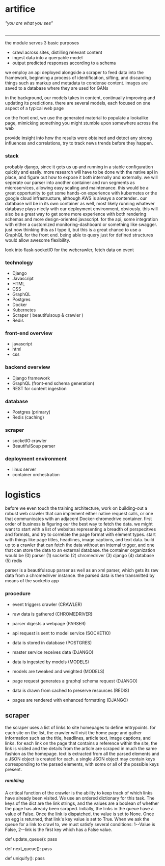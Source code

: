 # artifice
###### "you are what you see"
---
the module serves 3 basic purposes
- crawl across sites, distilling relevant content
- ingest data into a queryable model
- output predicted responses according to a schema

we employ an api deployed alongside a scraper to feed data into the framework, beginning a process of identification, sifting, and discarding things such as markup and metadata to condense content. images are saved to a database where they are used for GANs

in the background, our models takes in content, continually improving and updating its predictions. there are several models, each focused on one aspect of a typical web page

on the front end, we use the generated material to populate a lookalike page, mimicking something you might stumble upon somewhere across the web

provide insight into how the results were obtained and detect any strong influences and correlations, try to track news trends before they happen.

### stack
probably django, since it gets us up and running in a stable configuration quickly and easily. more research will have to be done with the native api in place, and figure out how to expose it both internally and externally. we will seperate our parser into another container and run segments as microservices, allowing easy scaling and maintenance. this would be a great opportunity to get some hands-on experience with kubernetes or the google cloud infrastructure, although AWS is always a contender.. our database will be in its own container as well, most likely running whatever database plays nicely with our deployment environment, obviously. this will also be a great way to get some more experience with both rendering schemas and more design-oriented javascript. for the api, some integration with either a customized monitoring-dashboard or something like swagger. just now thinking this as I type it, but this is a great chance to use a GraphQL for the front end. being able to query just for defined structures would allow awesome flexibility.


 look into flask-socketIO for the webcrawler, fetch data on event

### technology
- Django
- Javascript
- HTML
- CSS
- GraphQL
- Postgres
- Docker
- Kubernetes
- Scraper ( beautifulsoup & crawler )
- Redis

### front-end overview
- javascript
- html
- css

### backend overview
- Django framework
- GraphQL (front-end schema generation)
- REST for content ingestion

### database
- Postgres (primary)
- Redis (caching)

### scraper
- socketIO crawler
- BeautifulSoup parser

### deployment environment
- linux server
- container orchestration

# logistics
 before we even touch the training architecture, work on building-out a robust web crawler that can implement either native request calls, or one that communicates with an adjacent Docker-chromedrive container. first order of business is figuring our the best way to fetch the data. we might want to start with a list of websites representing a breadth of perspecitves and formats, and try to correlate the page format with element types. start with things like page titles, headlines, image captions, and text data. build up to a crawler that can fetch the data without an internal trigger, and one that can store the data to an external database. the container organization would be (0) parser (1) socketio (2) chromedriver (3) django (4) database (5) redis

parser is a beautifulsoup parser as well as an xml parser, which gets its raw data from a chromedriver instance. the parsed data is then transmitted by means of the socketio app

### procedure
- event triggers crawler (CRAWLER)

- raw data is gathered (CHROMEDRIVER)

- parser digests a webpage (PARSER)

- api request is sent to model service (SOCKETIO)

- data is stored in database (POSTGRES)

- master service receives data (DJANGO)

- data is ingested by models (MODELS)

- models are tweaked and weighted (MODELS)

- page request generates a graphql schema request (DJANGO)

- data is drawn from cached to preserve resources (REDIS)

- pages are rendered with enhanced formatting (DJANGO)

## scraper
the scraper uses a list of links to site homepages to define entrypoints. for each site on the list, the crawler will visit the home page and gather information such as the title, headlines, article text, image captions, and links. for each link on the page that contains a reference within the site, the link is visited and the details from the article are scraped in much the same fashion as the homepage. text is extracted from all the parsed elements and a JSON object is created for each. a single JSON object may contain keys corresponding to the parsed elements, with some or all of the possible keys present.



##### rambling
A critical function of the crawler is the ability to keep track of which links have already been visited. We use an ordered dictionary for this task. The keys of the dict are the link strings, and the values are a boolean of whether the page has already been scraped. Initially, the links in the queue have a value of False. Once the link is dispatched, the value is set to None. Once an egg is returned, that link's key value is set to True.
When we ask the queue for a link to crawl to, we must satisfy several conditions: 1--Value is False, 2--link is the first key which has a False value.

def update_queue():
  pass

def next_queue():
  pass

def uniquify():
  pass 





<!--  -->
